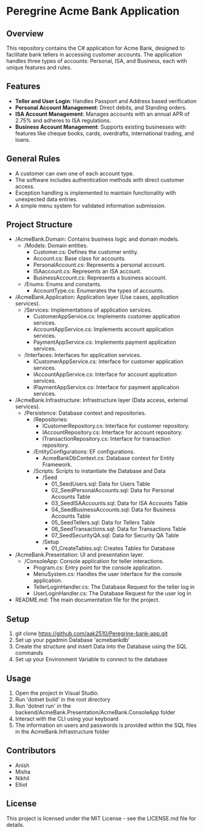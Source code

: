 # Peregrine Acme Bank Application

## Overview

This repository contains the C# application for Acme Bank, designed to facilitate bank tellers in accessing customer accounts. The application handles three types of accounts: Personal, ISA, and Business, each with unique features and rules.

## Features

- **Teller and User Login**: Handles Passport and Address based verification
- **Personal Account Management**: Direct debits, and Standing orders.
- **ISA Account Management**: Manages accounts with an annual APR of 2.75% and adheres to ISA regulations.
- **Business Account Management**: Supports existing businesses with features like cheque books, cards, overdrafts, international trading, and loans.

## General Rules

- A customer can own one of each account type.
- The software includes authentication methods with direct customer access.
- Exception handling is implemented to maintain functionality with unexpected data entries.
- A simple menu system for validated information submission.

## Project Structure

- /AcmeBank.Domain: Contains business logic and domain models.
  - /Models: Domain entities.
    - Customer.cs: Defines the customer entity.
    - Account.cs: Base class for accounts.
    - PersonalAccount.cs: Represents a personal account.
    - ISAaccount.cs: Represents an ISA account.
    - BusinessAccount.cs: Represents a business account.
  - /Enums: Enums and constants.
    - AccountType.cs: Enumerates the types of accounts.
- /AcmeBank.Application: Application layer (Use cases, application services).
  - /Services: Implementations of application services.
    - CustomerAppService.cs: Implements customer application services.
    - AccountAppService.cs: Implements account application services.
    - PaymentAppService.cs: Implements payment application services.
  - /Interfaces: Interfaces for application services.
    - ICustomerAppService.cs: Interface for customer application services.
    - IAccountAppService.cs: Interface for account application services.
    - IPaymentAppService.cs: Interface for payment application services.
- /AcmeBank.Infrastructure: Infrastructure layer (Data access, external services).
  - /Persistence: Database context and repositories.
    - /Repositories:
      - ICustomerRepository.cs: Interface for customer repository.
      - IAccountRepository.cs: Interface for account repository.
      - ITransactionRepository.cs: Interface for transaction repository.
    - /EntityConfigurations: EF configurations.
      - AcmeBankDbContext.cs: Database context for Entity Framework.
    - /Scripts: Scripts to instantiate the Database and Data
      - /Seed
        - 01_SeedUsers.sql: Data for Users Table
        - 02_SeedPersonalAccounts.sql: Data for Personal Accounts Table
        - 03_SeedISAAccounts.sql: Data for ISA Accounts Table
        - 04_SeedBusinessAccounts.sql: Data for Business Accounts Table
        - 05_SeedTellers.sql: Data for Tellers Table
        - 06_SeedTransactions.sql: Data for Transactions Table
        - 07_SeedSecurityQA.sql: Data for Security QA Table
      - /Setup
        - 01_CreateTables.sql: Creates Tables for Database
- /AcmeBank.Presentation: UI and presentation layer.
  - /ConsoleApp: Console application for teller interactions.
    - Program.cs: Entry point for the console application.
    - MenuSystem.cs: Handles the user interface for the console application.
    - TellerLoginHandler.cs: The Database Request for the teller log in
    - UserLoginHandler.cs: The Database Request for the user log in
- README.md: The main documentation file for the project.

## Setup

1. git clone https://github.com/aak2510/Peregrine-bank-app.git
2. Set up your pgadmin Database 'acmebankdb'
3. Create the structure and insert Data into the Database using the SQL commands
4. Set up your Environment Variable to connect to the database


## Usage

1. Open the project in Visual Studio.
2. Run 'dotnet build' in the root directory
3. Run 'dotnet run' in the backend/AcmeBank.Presentation/AcmeBank.ConsoleApp folder
4. Interact with the CLI using your keyboard
5. The information on users and passwords is provided within the SQL files in the AcmeBank.Infrastructure folder

## Contributors

- Anish
- Misha
- Nikhil
- Elliot

## License

This project is licensed under the MIT License - see the LICENSE.md file for details.

